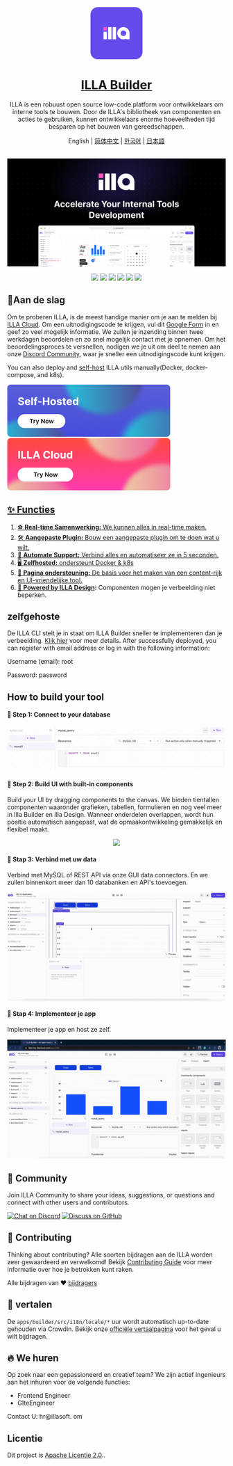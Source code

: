 <div align="center">
  <a href="https://cloud.illacloud.com/">
    <img alt="ILLA ontwerplogo" width="120px" height="120px" src="https://github.com/illacloud/.github/blob/main/assets/images/illa-logo.svg"/>
  </a>
</div>

<h1 align="center"><a href="https://cloud.illacloud.com/">ILLA Builder</a> </h1>

<p align="center">ILLA is een robuust open source low-code platform voor ontwikkelaars om interne tools te bouwen. Door de ILLA's bibliotheek van componenten en acties te gebruiken, kunnen ontwikkelaars enorme hoeveelheden tijd besparen op het bouwen van gereedschappen. </p>

<div align="center">
English | <a href="https://github.com/illacloud/illa-builder/blob/main/localized-readmes/README_zh-CN.md">简体中文</a> | <a href="https://github.com/illacloud/illa-builder/blob/main/localized-readmes/README_ko-KR.md">한국어</a> | <a href="https://github.com/illacloud/illa-builder/blob/main/localized-readmes/README_ja-JP.md">日本語</a>
</div>

<br>
<p align="center">
<a href="https://cloud.illacloud.com/">
  <img src="https://github.com/illacloud/.github/blob/main/assets/images/github-home.png">
</a>
</p>


<p align="center">
  <a href="https://discord.gg/illacloud"><img src="https://img.shields.io/badge/chat-Discord-7289DA?logo=discord" height=18></a>
  <a href="https://twitter.com/illacloudHQ"><img src="https://img.shields.io/badge/Twitter-1DA1F2?logo=twitter&logoColor=white" height=18></a>
  <a href="https://github.com/orgs/illacloud/discussions"><img src="https://img.shields.io/badge/discussions-GitHub-333333?logo=github" height=18></a>
  <a title="Crowdin" target="_blank" href="https://crowdin.com/project/illa-builder"><img src="https://badges.crowdin.net/illa-builder/localized.svg"  height=18></a>
  <a href="./LICENSE"><img src="https://img.shields.io/github/license/illacloud/illa-builder" height=18></a>
  <a href="./CONTRIBUTING.md"><img src="https://badgen.net/badge/PRs/Welcome/green?icon=storybook" height=18></a>
</p>

## 🚀Aan de slag
Om te proberen ILLA, is de meest handige manier om je aan te melden bij [ILLA Cloud](https://cloud.illacloud.com/). Om een uitnodigingscode te krijgen, vul dit [Google Form](https://forms.gle/XFRSUc3yFpzbCdcWA) in en geef zo veel mogelijk informatie. We zullen je inzending binnen twee werkdagen beoordelen en zo snel mogelijk contact met je opnemen. Om het beoordelingsproces te versnellen, nodigen we je uit om deel te nemen aan onze [Discord Community](https://discord.gg/illacloud), waar je sneller een uitnodigingscode kunt krijgen.

You can also deploy and [self-host](https://github.com/illacloud/illa-builder#self-hosted) ILLA utils manually(Docker, docker-compose, and k8s).

<p>
  <a href="https://www.illacloud.com/en-US/docs/deploy-introduction"><img src="https://github.com/illacloud/.github/blob/main/assets/images/selfhost.png" height=120 />
  <a href="https://cloud.illacloud.com/"><img src="https://raw.githubusercontent.com/illacloud/.github/main/assets/images/ILLA%20Cloud.png" height=120 />
</p>

## ✨ Functies

1. ⚽ **Real-time Samenwerking:** We kunnen alles in real-time maken.
2. 🛠️ **Aangepaste Plugin:** Bouw een aangepaste plugin om te doen wat u wilt.
3. 🤖 **Automate Support:** Verbind alles en automatiseer ze in 5 seconden.
4. 🖥️ **Zelfhosted:** ondersteunt Docker & k8s
5. 📝 **Pagina ondersteuning:** De basis voor het maken van een content-rijk en UI-vriendelijke tool.
6. 🎨 **Powered by [ILLA Design](https://github.com/illacloud/illa-design):** Componenten mogen je verbeelding niet beperken.

## zelfgehoste

De ILLA CLI stelt je in staat om ILLA Builder sneller te implementeren dan je verbeelding. [Klik hier](https://www.illacloud.com/docs/illa-cli) voor meer details. After successfully deployed, you can register with email address or log in with the following information:
<p align="left">Username (email): root</p>
<p align="left">Password: password</p>

## How to build your tool

#### 🎯 Step 1: Connect to your database
<p align="center">
  <a href="https://cloud.illacloud.com/">
    <img src="https://github.com/illacloud/.github/blob/main/assets/images/sql.jpeg">
  </a>
</p>

#### 🎨 Step 2: Build UI with built-in components
Build your UI by dragging components to the canvas. We bieden tientallen componenten waaronder grafieken, tabellen, formulieren en nog veel meer in Illa Builder en Illa Design. Wanneer onderdelen overlappen, wordt hun positie automatisch aangepast, wat de opmaakontwikkeling gemakkelijk en flexibel maakt.

<p align="center">
  <a href="https://cloud.illacloud.com/">
    <img src="https://github.com/illacloud/.github/blob/main/assets/images/edit-ui-with-components.gif">
  </a>
</p>

#### 🔌 Stap 3: Verbind met uw data
Verbind met MySQL of REST API via onze GUI data connectors. En we zullen binnenkort meer dan 10 databanken en API's toevoegen.
<p align="center">
  <a href="https://cloud.illacloud.com/">
    <img src="https://github.com/illacloud/.github/blob/main/assets/images/connect-your-data.gif">
  </a>
</p>

#### 🚀 Stap 4: Implementeer je app
Implementeer je app en host ze zelf.
<p align="center">
  <a href="https://cloud.illacloud.com/">
    <img src="https://github.com/illacloud/.github/blob/main/assets/images/deploy.gif">
  </a>
</p>

## 💬 Community

Join ILLA Community to share your ideas, suggestions, or questions and connect with other users and contributors.

[![Chat on Discord](https://img.shields.io/badge/chat-Discord-7289DA?logo=discord)](https://discord.gg/illacloud)   [![Discuss on GitHub](https://img.shields.io/badge/discussions-GitHub-333333?logo=github)](https://github.com/orgs/illacloud/discussions)

## 🌱 Contributing

Thinking about contributing? Alle soorten bijdragen aan de ILLA worden zeer gewaardeerd en verwelkomd! Bekijk [Contributing Guide](./CONTRIBUTING.md) voor meer informatie over hoe je betrokken kunt raken.
<p>Alle bijdragen van ❤️  <a href="https://github.com/illacloud/illa-builder/graphs/contributors">bijdragers</a></p>

## 📢 vertalen

De `apps/builder/src/i18n/locale/*` uur wordt automatisch up-to-date gehouden via Crowdin. Bekijk onze [officiële vertaalpagina](https://crowdin.com/project/illa-builder) voor het geval u wilt bijdragen.

## 🔥 We huren

Op zoek naar een gepassioneerd en creatief team? We zijn actief ingenieurs aan het inhuren voor de volgende functies:

- Frontend Engineer
- GIteEngineer

Contact U: hr@illasoft. om

## Licentie

Dit project is [Apache Licentie 2.0](./LICENSE)..
